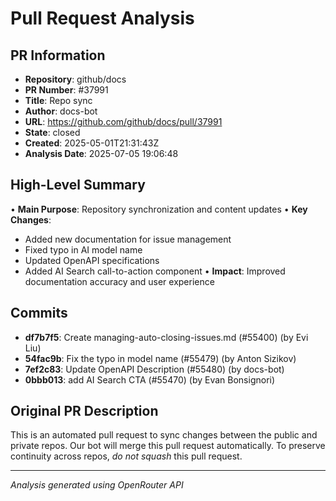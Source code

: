 # Pull Request Analysis

## PR Information
- **Repository**: github/docs
- **PR Number**: #37991
- **Title**: Repo sync
- **Author**: docs-bot
- **URL**: https://github.com/github/docs/pull/37991
- **State**: closed
- **Created**: 2025-05-01T21:31:43Z
- **Analysis Date**: 2025-07-05 19:06:48

## High-Level Summary

• **Main Purpose**: Repository synchronization and content updates
• **Key Changes**: 
  - Added new documentation for issue management
  - Fixed typo in AI model name
  - Updated OpenAPI specifications
  - Added AI Search call-to-action component
• **Impact**: Improved documentation accuracy and user experience

## Commits

- **df7b7f5**: Create managing-auto-closing-issues.md (#55400) (by Evi Liu)
- **54fac9b**: Fix the typo in model name (#55479) (by Anton Sizikov)
- **7ef2c83**: Update OpenAPI Description (#55480) (by docs-bot)
- **0bbb013**: add AI Search CTA (#55470) (by Evan Bonsignori)

## Original PR Description


This is an automated pull request to sync changes between the public and private repos.
Our bot will merge this pull request automatically.
To preserve continuity across repos, _do not squash_ this pull request.


---
*Analysis generated using OpenRouter API*
